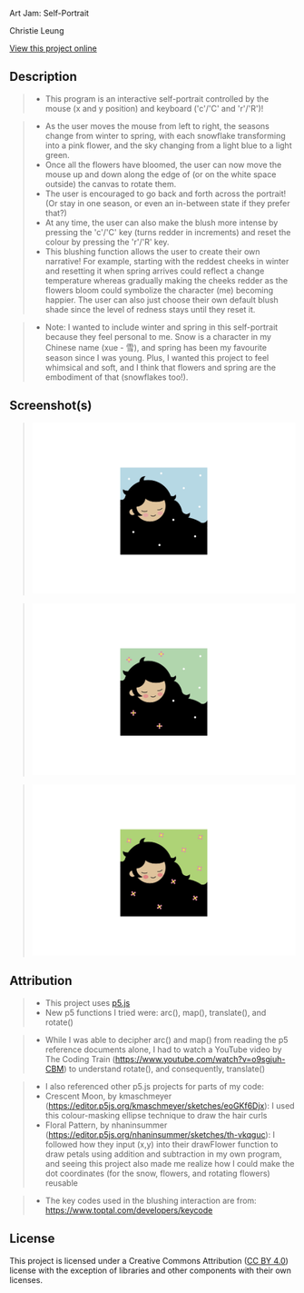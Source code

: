 Art Jam: Self-Portrait

Christie Leung

[View this project online](https://christieleung.github.io/cart253/assignments/art-jam/)

## Description

> - This program is an interactive self-portrait controlled by the mouse (x and y position) and keyboard ('c'/'C' and 'r'/'R')!

> - As the user moves the mouse from left to right, the seasons change from winter to spring, with each snowflake transforming into a pink flower, and the sky changing from a light blue to a light green.
> - Once all the flowers have bloomed, the user can now move the mouse up and down along the edge of (or on the white space outside) the canvas to rotate them.
> - The user is encouraged to go back and forth across the portrait! (Or stay in one season, or even an in-between state if they prefer that?)
> - At any time, the user can also make the blush more intense by pressing the 'c'/'C' key (turns redder in increments) and reset the colour by pressing the 'r'/'R' key.
> - This blushing function allows the user to create their own narrative! For example, starting with the reddest cheeks in winter and resetting it when spring arrives could reflect a change temperature whereas gradually making the cheeks redder as the flowers bloom could symbolize the character (me) becoming happier. The user can also just choose their own default blush shade since the level of redness stays until they reset it.

> - Note: I wanted to include winter and spring in this self-portrait because they feel personal to me. Snow is a character in my Chinese name (xue - 雪), and spring has been my favourite season since I was young. Plus, I wanted this project to feel whimsical and soft, and I think that flowers and spring are the embodiment of that (snowflakes too!).

## Screenshot(s)

> ![Image of winter, default blush](./assets/images/winter-normal-blush.jpeg)

> ![Image of mid-season transition (half-winter, half-spring) and medium blush](./assets/images/mid-medium-blush.jpeg)

> ![Image of spring, the reddest blush, and spinning flowers](./assets/images/spring-full-blush-spin.jpeg)

## Attribution

> - This project uses [p5.js](https://p5js.org)
> - New p5 functions I tried were: arc(), map(), translate(), and rotate()

> - While I was able to decipher arc() and map() from reading the p5 reference documents alone, I had to watch a YouTube video by The Coding Train (https://www.youtube.com/watch?v=o9sgjuh-CBM) to understand rotate(), and consequently, translate()

> - I also referenced other p5.js projects for parts of my code:
> - Crescent Moon, by kmaschmeyer (https://editor.p5js.org/kmaschmeyer/sketches/eoGKf6Djx): I used this colour-masking ellipse technique to draw the hair curls
> - Floral Pattern, by nhaninsummer (https://editor.p5js.org/nhaninsummer/sketches/th-vkqguc): I followed how they input (x,y) into their drawFlower function to draw petals using addition and subtraction in my own program, and seeing this project also made me realize how I could make the dot coordinates (for the snow, flowers, and rotating flowers) reusable

> - The key codes used in the blushing interaction are from: https://www.toptal.com/developers/keycode

## License

This project is licensed under a Creative Commons Attribution ([CC BY 4.0](https://creativecommons.org/licenses/by/4.0/deed.en)) license with the exception of libraries and other components with their own licenses.
